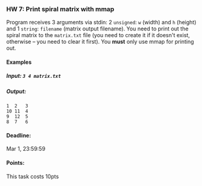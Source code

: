### HW 7: Print spiral matrix with mmap


Program receives 3 arguments via stdin: 2 `unsigned`: `w` (width) and `h` (height) and 1 `string`: `filename` (matrix output filename).
You need to print out the spiral matrix to the `matrix.txt` file (you need to create it if it doesn't exist, otherwise – you need to clear it first). You **must** only use mmap for printing out.

#### Examples
##### Input: `3 4 matrix.txt`
##### Output:
`1  2   3` \
`10 11  4` \
`9  12  5` \
`8  7   6`

#### Deadline:
Mar 1, 23:59:59

#### Points:
This task costs 10pts
